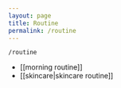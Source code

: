 ```yaml
---
layout: page
title: Routine
permalink: /routine
---
```


`/routine`

- [[morning routine]]
- [[skincare|skincare routine]]


<style>
  .wrapper {
    max-width: 58em;
  }
</style>